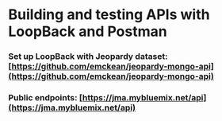 # Building and testing APIs with LoopBack and Postman

### Set up LoopBack with Jeopardy dataset: [https://github.com/emckean/jeopardy-mongo-api](https://github.com/emckean/jeopardy-mongo-api)

### Public endpoints: [https://jma.mybluemix.net/api](https://jma.mybluemix.net/api)

